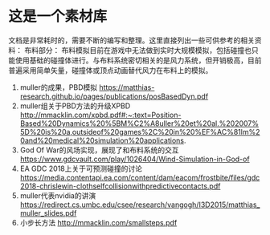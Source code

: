 # 这是一个素材库
文档是非常耗时的，需要不断的编写和整理。这里直接列出一些可供参考的相关资料：
布料部分：
布料模拟目前在游戏中无法做到实时大规模模拟，包括碰撞也只能使用基础的碰撞体进行。与布料系统密切相关的是风力系统，但开销极高，目前普遍采用简单矢量，碰撞体或顶点动画替代风力在布料上的模拟。

1. muller的成果，PBD模拟
   https://matthias-research.github.io/pages/publications/posBasedDyn.pdf
2. muller组关于PBD方法的升级XPBD
    http://mmacklin.com/xpbd.pdf#:~:text=Position-Based%20Dynamics%20%5BM%C2%A8uller%20et%20al.%202007%5D%20is%20a,outsideof%20games%2C%20in%20%EF%AC%81lm%20and%20medical%20simulation%20applications.
3. God Of War的风场实现，展现了和布料系统的交互
   https://www.gdcvault.com/play/1026404/Wind-Simulation-in-God-of
4. EA GDC 2018上关于可预测碰撞的讨论
   https://media.contentapi.ea.com/content/dam/eacom/frostbite/files/gdc2018-chrislewin-clothselfcollisionwithpredictivecontacts.pdf
5. muller代表nvidia的讲演
   https://redirect.cs.umbc.edu/csee/research/vangogh/I3D2015/matthias_muller_slides.pdf
6. 小步长方法
   http://mmacklin.com/smallsteps.pdf